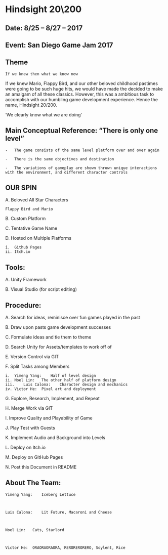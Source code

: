 # Hindsight 20\200
## Date: 8/25 – 8/27 – 2017 
## Event: San Diego Game Jam 2017
## Theme
```
If we knew then what we know now
```
If we knew Mario, Flappy Bird, and our other beloved childhood pastimes were going to be such huge hits, we would have made the decided to make an amalgam of all these classics. However, this was a ambitious task to accomplish with our humbling game development experience. Hence the name, Hindsight 20/200.

‘We clearly know what we are doing’

## Main Conceptual Reference: “There is only one level”
```
-	The game consists of the same level platform over and over again

-	There is the same objectives and destination

-	The variations of gameplay are shown thrown unique interactions with the environment, and different character controls
```
## OUR SPIN
A.	Beloved All Star Characters

```
Flappy Bird and Mario
```
B.	Custom Platform

C.	Tentative Game Name

D.	Hosted on Multiple Platforms

```
i.	Github Pages
ii.	Itch.io
```

## Tools:
A.	Unity Framework

B.	Visual Studio (for script editing)

## Procedure:

A.	Search for ideas, reminisce over fun games played in the past

B.	Draw upon pasts game development successes 

C.	Formulate ideas and tie them to theme 

D.	Search Unity for Assets/templates to work off of

E.	Version Control via GIT

F.	Split Tasks among Members

```
i.	Yimeng Yang: 	Half of level design
ii.	Noel Lin: 	The other half of platform design
iii.	Luis Calona: 	Character design and mechanics
iv.	Victor He: 	Pixel art and deployment
```

G.	Explore, Research, Implement, and Repeat

H.	Merge Work via GIT

I.	Improve Quality and Playability of Game

J.	Play Test with Guests

K.	Implement Audio and Background into Levels

L.	Deploy on Itch.io

M.	Deploy on GitHub Pages

N.	Post this Document in README

## About The Team:
	
	Yimeng Yang: 	Iceberg Lettuce
	
	
	
	Luis Calona: 	Lit Future, Macaroni and Cheese
	

	
	Noel Lin: 	Cats, Starlord
	

	
	Victor He: 	ORAORAORAORA, RERORERORERO, Soylent, Rice
	

